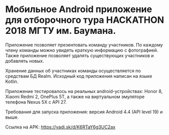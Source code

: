 # Мобильное Android приложение для отборочного тура HACKATHON 2018 МГТУ им. Баумана.

Приложение позволяет презентовать команду участников. По каждому члену команды можно увидеть краткую информацию с фотографией. Также приложение позволяет удалять существующих участников и добавлять новых. 

Хранение данных об участниках команды осуществляется по средствам БД Realm. Исходный код приложения написан на языке Kotlin.

Приложение тестировалось на реальных android-устройствах: Honor 8, Xiaomi Redmi 2, OnePlus 5T, а также на виртуальном эмуляторе телефона Nexus 5Х с API 27.

Требования для запуска приложения: версия Android 4.4 (API level 19) и выше.

Ссылка на APK: https://yadi.sk/d/K6RTaY6g3UC2ax
